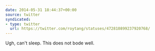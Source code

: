```yaml
---
date: 2014-05-31 18:44:37+00:00
source: twitter
syndicated:
- type: twitter
  url: https://twitter.com/roytang/statuses/472810899237920768/
---
```


Ugh, can't sleep. This does not bode well.